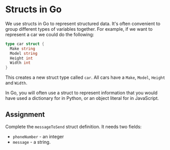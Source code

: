 # Structs in Go

We use structs in Go to represent structured data. It's often convenient to group different types of variables together. For example, if we want to represent a car we could do the following:

```go
type car struct {
  Make string
  Model string
  Height int
  Width int
}
```

This creates a new struct type called `car`. All cars have a `Make`, `Model`, `Height` and `Width`.

In Go, you will often use a struct to represent information that you would have used a dictionary for in Python, or an object literal for in JavaScript.

## Assignment

Complete the `messageToSend` struct definition. It needs two fields:

* `phoneNumber` - an integer
* `message` - a string.